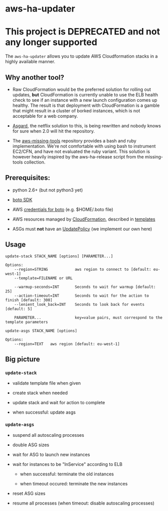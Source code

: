aws-ha-updater
==============

# This project is DEPRECATED and not any longer supported

The `aws-ha-updater` allows you to update AWS Cloudformation stacks in a highly available manner.

## Why another tool?
* Raw CloudFormation would be the preferred solution for rolling out updates, **but** CloudFormation is currently
unable to use the ELB health check to see if an instance with a new launch configuration comes up healthy.
The result is that deployment with CloudFormation is a gamble that might result in a cluster of borked instances,
which is not acceptable for a web company.

* [Asgard](https://github.com/Netflix/asgard), the netflix solution to this, is being rewritten and nobody knows for sure when 2.0 will hit the repository.

* The [aws-missing-tools](https://github.com/colinbjohnson/aws-missing-tools) repository provides a bash and ruby implementation. We're not comfortable with using bash to
instrument EC2/CFN, and have not evaluated the ruby variant. This solution is however heavily inspired by the
aws-ha-release script from the missing-tools collection.


## Prerequisites:

- python 2.6+ (but not python3 yet)

- [boto SDK](http://docs.pythonboto.org/en/latest/getting_started.html)

- AWS [credentials for boto](http://docs.pythonboto.org/en/latest/boto_config_tut.html#credentials) (e.g. $HOME/.boto file)

- AWS resources managed by [CloudFormation](http://docs.aws.amazon.com/cli/latest/reference/cloudformation/),
    described in [templates](http://docs.aws.amazon.com/AWSCloudFormation/latest/UserGuide/template-guide.html)

- ASGs must **not** have an [UpdatePolicy](http://docs.aws.amazon.com/AWSCloudFormation/latest/UserGuide/aws-attribute-updatepolicy.html) (we implement our own here)

## Usage
```
update-stack STACK_NAME [options] [PARAMETER...]

Options:
    --region=STRING            aws region to connect to [default: eu-west-1]
    --template=FILENAME or URL

    --warmup-seconds=INT       Seconds to wait for warmup [default: 25]
    --action-timeout=INT       Seconds to wait for the action to finish [default: 300]
    --lenient_look_back=INT    Seconds to look back for events [default: 5]

    PARAMETER...               key=value pairs, must correspond to the template parameters
```

```
update-asgs STACK_NAME [options]

Options:
    --region=TEXT   aws region [default: eu-west-1]
```

## Big picture

### `update-stack`

- validate template file when given

- create stack when needed

- update stack and wait for action to complete

- when successful: update asgs


### `update-asgs`

- suspend all autoscaling processes

- double ASG sizes

- wait for ASG to launch new instances

- wait for instances to be "InService" according to ELB

    - when successful: terminate the old instances

    - when timeout occured: terminate the new instances

- reset ASG sizes

- resume all processes (when timeout: disable autoscaling processes)
